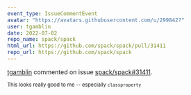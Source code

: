 ```yaml
---
event_type: IssueCommentEvent
avatar: "https://avatars.githubusercontent.com/u/299842?"
user: tgamblin
date: 2022-07-02
repo_name: spack/spack
html_url: https://github.com/spack/spack/pull/31411
repo_url: https://github.com/spack/spack
---
```


<a href='https://github.com/tgamblin' target='_blank'>tgamblin</a> commented on issue <a href='https://github.com/spack/spack/pull/31411' target='_blank'>spack/spack#31411</a>.

<small>This looks really good to me -- especially `classproperty` 